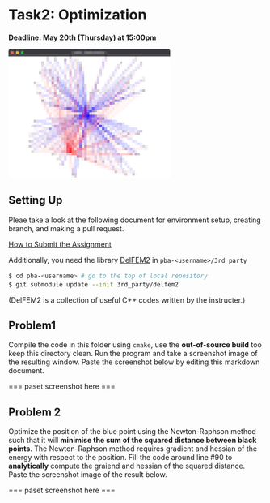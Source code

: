 # Task2: Optimization

**Deadline: May 20th (Thursday) at 15:00pm**

![preview](preview.png)

## Setting Up

Pleae take a look at the following document for environment setup, creating branch, and making a pull request.

[How to Submit the Assignment](../doc/submit.md)

Additionally, you need the library [DelFEM2](https://github.com/nobuyuki83/delfem2) in `pba-<username>/3rd_party` 

```bash
$ cd pba-<username> # go to the top of local repository
$ git submodule update --init 3rd_party/delfem2
```

(DelFEM2 is a collection of useful C++ codes written by the instructer.)



## Problem1

Compile the code in this folder using `cmake`, use the **out-of-source build** too keep this directory clean. 
Run the program and take a screenshot image of the resulting window. 
Paste the screenshot below by editing this markdown document. 

=== paset screenshot here ===



## Problem 2

Optimize the position of the blue point using the Newton-Raphson method such that it will **minimise the sum of the squared distance between black points**.
The Newton-Raphson method requires gradient and hessian of the energy with respect to the position. 
Fill the code around line #90 to **analytically** compute the graiend and hessian of the squared distance. 
Paste the screenshot image of the result below. 

=== paset screenshot here ===





